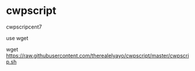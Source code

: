 # cwpscript
cwpscripcent7

use wget

wget https://raw.githubusercontent.com/therealelyayo/cwpscript/master/cwpscrip.sh
